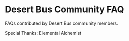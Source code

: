 Desert Bus Community FAQ
========================

FAQs contributed by Desert Bus community members.



Special Thanks: Elemental Alchemist
